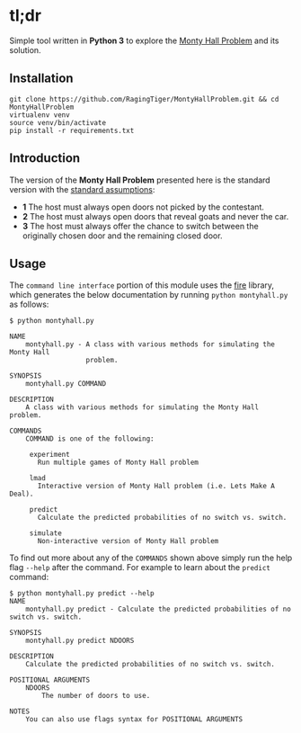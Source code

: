 # tl;dr
Simple tool written in **Python 3** to explore the
[Monty Hall Problem](https://en.wikipedia.org/wiki/Monty_Hall_problem) and its
solution.

## Installation
```
git clone https://github.com/RagingTiger/MontyHallProblem.git && cd MontyHallProblem
virtualenv venv
source venv/bin/activate
pip install -r requirements.txt
```

## Introduction
The version of the **Monty Hall Problem** presented here is the standard version
with the [standard assumptions](https://en.wikipedia.org/wiki/Monty_Hall_problem#Standard_assumptions):

+ **1** The host must always open doors not picked by the contestant.
+ **2** The host must always open doors that reveal goats and never the car.
+ **3** The host must always offer the chance to switch between the originally chosen door and the remaining closed door.

## Usage
The `command line interface` portion of this module uses the
[fire](https://github.com/google/python-fire.git) library, which generates the
below documentation by running `python montyhall.py` as follows:
```
$ python montyhall.py

NAME
    montyhall.py - A class with various methods for simulating the Monty Hall
                   problem.

SYNOPSIS
    montyhall.py COMMAND

DESCRIPTION
    A class with various methods for simulating the Monty Hall problem.

COMMANDS
    COMMAND is one of the following:

     experiment
       Run multiple games of Monty Hall problem

     lmad
       Interactive version of Monty Hall problem (i.e. Lets Make A Deal).

     predict
       Calculate the predicted probabilities of no switch vs. switch.

     simulate
       Non-interactive version of Monty Hall problem
```
To find out more about any of the `COMMANDS` shown above simply run the help
flag `--help` after the command. For example to learn about the `predict`
command:
```
$ python montyhall.py predict --help
NAME
    montyhall.py predict - Calculate the predicted probabilities of no switch vs. switch.

SYNOPSIS
    montyhall.py predict NDOORS

DESCRIPTION
    Calculate the predicted probabilities of no switch vs. switch.

POSITIONAL ARGUMENTS
    NDOORS
        The number of doors to use.

NOTES
    You can also use flags syntax for POSITIONAL ARGUMENTS
```
